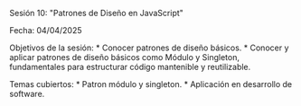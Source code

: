 Sesión 10: "Patrones de Diseño en JavaScript"

Fecha: 04/04/2025

Objetivos de la sesión:
	* Conocer patrones de diseño básicos.
	* Conocer y aplicar patrones de diseño básicos como Módulo y Singleton, fundamentales para estructurar código mantenible y reutilizable.
	
Temas cubiertos:
	* Patron módulo y singleton.
	* Aplicación en desarrollo de software.